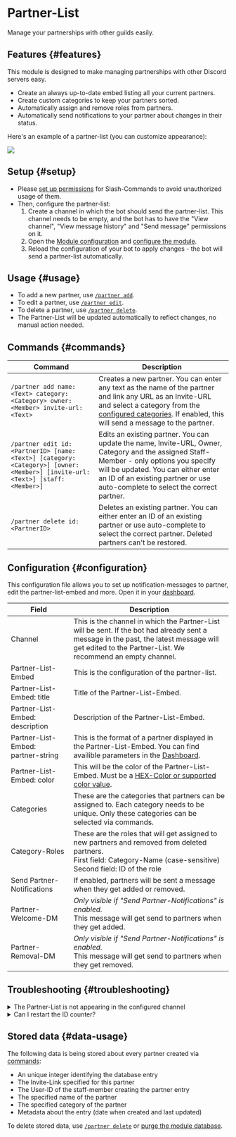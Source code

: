 # Partner-List

Manage your partnerships with other guilds easily.

<ModuleOverview moduleName="partner-list" />

## Features {#features}

This module is designed to make managing partnerships with other Discord servers easy.

* Create an always up-to-date embed listing all your current partners.
* Create custom categories to keep your partners sorted.
* Automatically assign and remove roles from partners.
* Automatically send notifications to your partner about changes in their status.

Here's an example of a partner-list (you can customize appearance):

![](@site/docs/assets/custom-bot/modules/partner-list/example.png)

## Setup {#setup}

* Please [set up permissions](./../../slash-commands) for Slash-Commands to avoid unauthorized usage of them.
* Then, configure the partner-list:
    1. Create a channel in which the bot should send the partner-list. This channel needs to be empty, and the bot has
       to have the "View channel", "View message history" and "Send message" permissions on it.
    2. Open the [Module configuration](https://scnx.app/glink?page=bot/configuration?file=partner-list%7Cconfig)
       and [configure the module](#configuration).
    3. Reload the configuration of your bot to apply changes - the bot will send a partner-list automatically.

## Usage {#usage}

* To add a new partner, use [`/partner add`](#commands).
* To edit a partner, use [`/partner edit`](#commands).
* To delete a partner, use [`/partner delete`](#commands).
* The Partner-List will be updated automatically to reflect changes, no manual action needed.

## Commands {#commands}

<SlashCommandExplanation />

| Command                                                                                                                  | Description                                                                                                                                                                                                                                                     |
|--------------------------------------------------------------------------------------------------------------------------|-----------------------------------------------------------------------------------------------------------------------------------------------------------------------------------------------------------------------------------------------------------------|
| `/partner add name:<Text> category:<Category> owner:<Member> invite-url:<Text>`                                          | Creates a new partner. You can enter any text as the name of the partner and link any URL as an Invite-URL and select a category from the [configured categories](#configuration). If enabled, this will send a message to the partner.                         |
| `/partner edit id:<PartnerID> [name:<Text>] [category:<Category>] [owner:<Member>] [invite-url:<Text>] [staff:<Member>]` | Edits an existing partner. You can update the name, Invite-URL, Owner, Category and the assigned Staff-Member - only options you specify will be updated. You can either enter an ID of an existing partner or use auto-complete to select the correct partner. |
| `/partner delete id:<PartnerID>`                                                                                         | Deletes an existing partner. You can either enter an ID of an existing partner or use auto-complete to select the correct partner. Deleted partners can't be restored.                                                                                          |

## Configuration {#configuration}

This configuration file allows you to set up notification-messages to partner, edit the partner-list-embed and more.
Open it in
your [dashboard](https://scnx.app/glink?page=bot/configuration?file=partner-list%7Cconfig).

| Field                              | Description                                                                                                                                                                                           |
|------------------------------------|-------------------------------------------------------------------------------------------------------------------------------------------------------------------------------------------------------|
| Channel                            | This is the channel in which the Partner-List will be sent. If the bot had already sent a message in the past, the latest message will get edited to the Partner-List. We recommend an empty channel. |
| Partner-List-Embed                 | This is the configuration of the partner-list.                                                                                                                                                        |
| Partner-List-Embed: title          | Title of the Partner-List-Embed.                                                                                                                                                                      |
| Partner-List-Embed: description    | Description of the Partner-List-Embed.                                                                                                                                                                |
| Partner-List-Embed: partner-string | This is the format of a partner displayed in the Partner-List-Embed. You can find availible parameters in the [Dashboard](https://scnx.app/glink?page=bot/configuration?file=partner-list%7Cconfig).  |
| Partner-List-Embed: color          | This will be the color of the Partner-List-Embed. Must be a [HEX-Color or supported color value](./../../additional-features#embed-colors).                                                           |
| Categories                         | These are the categories that partners can be assigned to. Each category needs to be unique. Only these categories can be selected via commands.                                                      |
| Category-Roles                     | These are the roles that will get assigned to new partners and removed from deleted partners.<br />First field: Category-Name (case-sensitive)<br/>Second field: ID of the role                       |
| Send Partner-Notifications         | If enabled, partners will be sent a message when they get added or removed.                                                                                                                           |
| Partner-Welcome-DM                 | <i>Only visible if "Send Partner-Notifications" is enabled.</i><br/>This message will get send to partners when they get added.                                                                       |
| Partner-Removal-DM                 | <i>Only visible if "Send Partner-Notifications" is enabled.</i><br/>This message will get send to partners when they get removed.                                                                     |

## Troubleshooting {#troubleshooting}

<details>
    <summary>The Partner-List is not appearing in the configured channel</summary>
    <ul>
        <li>Make sure the desired channel is empty.</li>
        <li>Make sure bot has "View channel", "Send messages" and "View message history" permissions on the channel.</li>
        <li>Make sure non of your category fiels are empty.</li>
        <li>Make sure you supplied a <a href="./../../additional-features#embed-colors">correct color value</a> in your configuration.</li>
        <li>Restart your bot.</li>
    </ul>
</details>

<details>
    <summary>Can I restart the ID counter?</summary>
    No. The ID is an unique identification number and can not be reset. This is a technical limitation - you can remove the <code>%id%</code> parameter from your "partner-string" under "Partner-List-Embed" in your <a href="https://scnx.app/glink?page=bot/configuration?file=partner-list%7Cconfig">module configuration</a>, if this is annoying you.
</details>

## Stored data {#data-usage}

The following data is being stored about every partner created via [commands](#commands):

* An unique integer identifying the database entry
* The Invite-Link specified for this partner
* The User-ID of the staff-member creating the partner entry
* The specified name of the partner
* The specified category of the partner
* Metadata about the entry (date when created and last updated)

To delete stored data, use [`/partner delete`](#commands)
or [purge the module database](./../../additional-features#reset-module-database).
